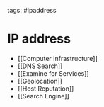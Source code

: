 tags: #ipaddress

# IP address
- [[Computer Infrastructure]]
- [[DNS Search]]
- [[Examine for Services]]
- [[Geolocation]]
- [[Host Reputation]]
- [[Search Engine]]
